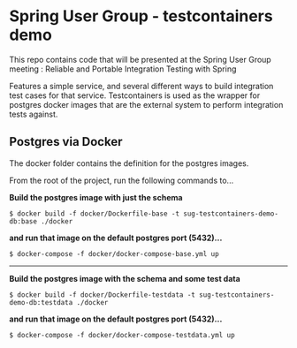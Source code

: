 # Spring User Group - testcontainers demo
This repo contains code that will be presented at the Spring User Group meeting : Reliable and Portable Integration Testing with Spring

Features a simple service, and several different ways to build integration test cases for that service.  Testcontainers is used as the wrapper for postgres docker images that are the external system to perform integration tests against.  


## Postgres via Docker
The docker folder contains the definition for the postgres images.  

From the root of the project, run the following commands to...

__Build the postgres image with just the schema__

```
$ docker build -f docker/Dockerfile-base -t sug-testcontainers-demo-db:base ./docker
```

__and run that image on the default postgres port (5432)...__

```
$ docker-compose -f docker/docker-compose-base.yml up
```

---

__Build the postgres image with the schema and some test data__

```
$ docker build -f docker/Dockerfile-testdata -t sug-testcontainers-demo-db:testdata ./docker
```

__and run that image on the default postgres port (5432)...__

```
$ docker-compose -f docker/docker-compose-testdata.yml up
```

